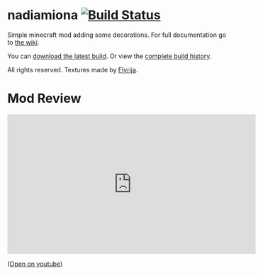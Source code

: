 # nadiamiona [![Build Status](https://travis-ci.org/MoriTanosuke/nadiamiona.svg?branch=master)](https://travis-ci.org/MoriTanosuke/nadiamiona)
Simple minecraft mod adding some decorations. For full documentation go to [the wiki][4].

You can [download the latest build][2]. Or view the [complete build history][3].

All rights reserved. Textures made by [Flyrija][0].

# Mod Review

<iframe width="560" height="315" src="https://www.youtube-nocookie.com/embed/bj9sP5jPlbE?rel=0" frameborder="0" allowfullscreen></iframe>

([Open on youtube][1])

[0]: https://www.youtube.com/user/Flyrija
[1]: https://www.youtube.com/watch?v=bj9sP5jPlbE
[2]: https://s3-eu-west-1.amazonaws.com/download.kopis.de/minecraft/builds/kalle-0.0.3-SNAPSHOT.jar
[3]: https://travis-ci.org/MoriTanosuke/nadiamiona/builds
[4]: https://github.com/MoriTanosuke/nadiamiona/wiki
